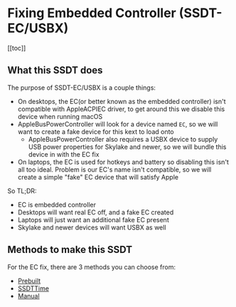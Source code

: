 # Fixing Embedded Controller (SSDT-EC/USBX)

[[toc]]

## What this SSDT does

The purpose of SSDT-EC/USBX is a couple things:

* On desktops, the EC(or better known as the embedded controller) isn't compatible with AppleACPIEC driver, to get around this we disable this device when running macOS
* AppleBusPowerController will look for a device named `EC`, so we will want to create a fake device for this kext to load onto
  * AppleBusPowerController also requires a USBX device to supply USB power properties for Skylake and newer, so we will bundle this device in with the EC fix
* On laptops, the EC is used for hotkeys and battery so disabling this isn't all too ideal. Problem is our EC's name isn't compatible, so we will create a simple "fake" EC device that will satisfy Apple

So TL;DR:

* EC is embedded controller
* Desktops will want real EC off, and a fake EC created
* Laptops will just want an additional fake EC present
* Skylake and newer devices will want USBX as well

## Methods to make this SSDT

For the EC fix, there are 3 methods you can choose from:

* [Prebuilt](/Universal/ec-methods/prebuilt.md)
* [SSDTTime](/Universal/ec-methods/ssdttime.md)
* [Manual](/Universal/ec-methods/manual.md)
